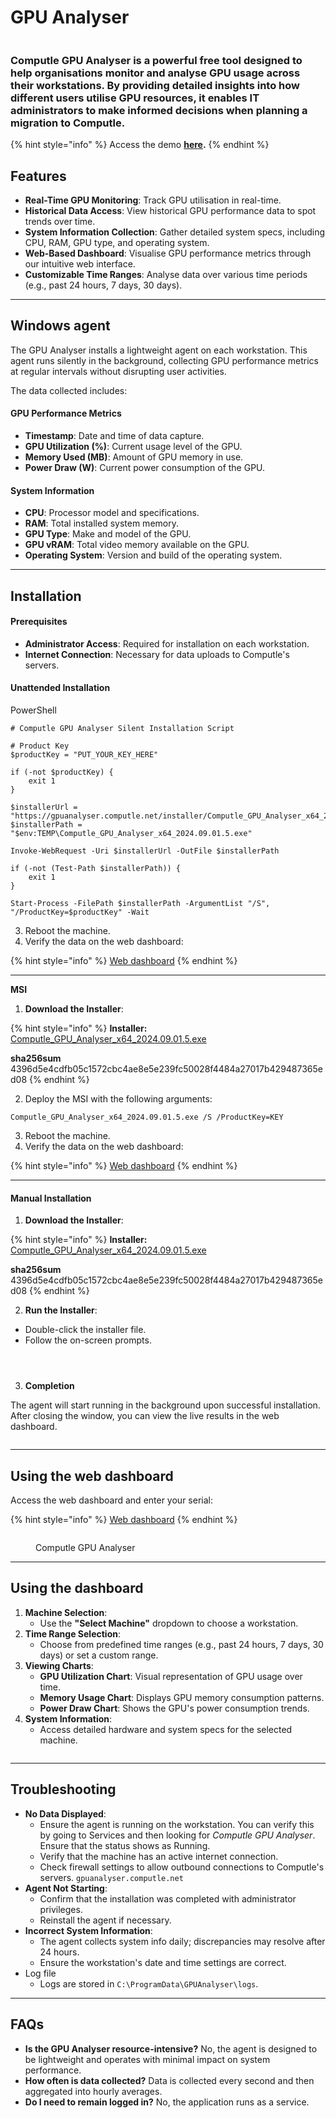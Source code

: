 # GPU Analyser

<figure><img src="../../.gitbook/assets/image (34).png" alt=""><figcaption></figcaption></figure>

### Computle GPU Analyser is a powerful free tool designed to help organisations monitor and analyse GPU usage across their workstations. By providing detailed insights into how different users utilise GPU resources, it enables IT administrators to make informed decisions when planning a migration to Computle.

{% hint style="info" %}
Access the demo [**here**](https://gpuanalyser.computle.net/demo/)**.**
{% endhint %}

## Features

* **Real-Time GPU Monitoring**: Track GPU utilisation in real-time.
* **Historical Data Access**: View historical GPU performance data to spot trends over time.
* **System Information Collection**: Gather detailed system specs, including CPU, RAM, GPU type, and operating system.
* **Web-Based Dashboard**: Visualise GPU performance metrics through our intuitive web interface.
* **Customizable Time Ranges**: Analyse data over various time periods (e.g., past 24 hours, 7 days, 30 days).

***

## Windows agent

The GPU Analyser installs a lightweight agent on each workstation. This agent runs silently in the background, collecting GPU performance metrics at regular intervals without disrupting user activities.

The data collected includes:

#### GPU Performance Metrics

* **Timestamp**: Date and time of data capture.
* **GPU Utilization (%)**: Current usage level of the GPU.
* **Memory Used (MB)**: Amount of GPU memory in use.
* **Power Draw (W)**: Current power consumption of the GPU.

#### System Information

* **CPU**: Processor model and specifications.
* **RAM**: Total installed system memory.
* **GPU Type**: Make and model of the GPU.
* **GPU vRAM**: Total video memory available on the GPU.
* **Operating System**: Version and build of the operating system.

***

## Installation&#x20;

#### Prerequisites

* **Administrator Access**: Required for installation on each workstation.
* **Internet Connection**: Necessary for data uploads to Computle's servers.

#### Unattended Installation&#x20;

PowerShell

```
# Computle GPU Analyser Silent Installation Script

# Product Key
$productKey = "PUT_YOUR_KEY_HERE"

if (-not $productKey) {
    exit 1
}

$installerUrl = "https://gpuanalyser.computle.net/installer/Computle_GPU_Analyser_x64_2024.09.01.5.exe"
$installerPath = "$env:TEMP\Computle_GPU_Analyser_x64_2024.09.01.5.exe"

Invoke-WebRequest -Uri $installerUrl -OutFile $installerPath

if (-not (Test-Path $installerPath)) {
    exit 1
}

Start-Process -FilePath $installerPath -ArgumentList "/S", "/ProductKey=$productKey" -Wait

```

3. Reboot the machine.
4. Verify the data on the web dashboard:

{% hint style="info" %}
[Web dashboard](https://gpuanalyser.computle.net)
{% endhint %}

***

**MSI**

1. **Download the Installer**:

{% hint style="info" %}
**Installer:** [Computle\_GPU\_Analyser\_x64\_2024.09.01.5.exe](https://gpuanalyser.computle.net/installer/Computle\_GPU\_Analyser\_x64\_2024.09.01.5.exe)

**sha256sum** 4396d5e4cdfb05c1572cbc4ae8e5e239fc50028f4484a27017b429487365ed08
{% endhint %}

2. Deploy the MSI with the following arguments:

`Computle_GPU_Analyser_x64_2024.09.01.5.exe /S /ProductKey=KEY`

3. Reboot the machine.
4. Verify the data on the web dashboard:

{% hint style="info" %}
[Web dashboard](https://gpuanalyser.computle.net)
{% endhint %}

***

#### Manual Installation&#x20;

1. **Download the Installer**:

{% hint style="info" %}
**Installer:** [Computle\_GPU\_Analyser\_x64\_2024.09.01.5.exe](https://gpuanalyser.computle.net/installer/Computle\_GPU\_Analyser\_x64\_2024.09.01.5.exe)

**sha256sum** 4396d5e4cdfb05c1572cbc4ae8e5e239fc50028f4484a27017b429487365ed08
{% endhint %}

2. **Run the Installer**:

* Double-click the installer file.
* Follow the on-screen prompts.

<figure><img src="../../.gitbook/assets/image (3) (1).png" alt=""><figcaption></figcaption></figure>

<figure><img src="../../.gitbook/assets/image (4) (1).png" alt=""><figcaption></figcaption></figure>

<figure><img src="../../.gitbook/assets/image (5) (1).png" alt=""><figcaption></figcaption></figure>

3. **Completion**

The agent will start running in the background upon successful installation. After closing the window, you can view the live results in the web dashboard.&#x20;

<figure><img src="../../.gitbook/assets/image (6) (1).png" alt=""><figcaption></figcaption></figure>

***

## Using the web dashboard

Access the web dashboard and enter your serial:

{% hint style="info" %}
[Web dashboard](https://gpuanalyser.computle.net)
{% endhint %}

<figure><img src="../../.gitbook/assets/image (32).png" alt=""><figcaption><p>Computle GPU Analyser</p></figcaption></figure>

***

## Using the dashboard

1. **Machine Selection**:
   * Use the **"Select Machine"** dropdown to choose a workstation.
2. **Time Range Selection**:
   * Choose from predefined time ranges (e.g., past 24 hours, 7 days, 30 days) or set a custom range.
3. **Viewing Charts**:
   * **GPU Utilization Chart**: Visual representation of GPU usage over time.
   * **Memory Usage Chart**: Displays GPU memory consumption patterns.
   * **Power Draw Chart**: Shows the GPU's power consumption trends.
4. **System Information**:
   * Access detailed hardware and system specs for the selected machine.

<figure><img src="../../.gitbook/assets/image (33).png" alt=""><figcaption></figcaption></figure>

***

## Troubleshooting&#x20;

* **No Data Displayed**:
  * Ensure the agent is running on the workstation. You can verify this by going to Services and then looking for _Computle GPU Analyser_. Ensure that the status shows as Running.&#x20;
  * Verify that the machine has an active internet connection.
  * Check firewall settings to allow outbound connections to Computle's servers. `gpuanalyser.computle.net`
* **Agent Not Starting**:
  * Confirm that the installation was completed with administrator privileges.
  * Reinstall the agent if necessary.
* **Incorrect System Information**:
  * The agent collects system info daily; discrepancies may resolve after 24 hours.
  * Ensure the workstation's date and time settings are correct.
* Log file
  * Logs are stored in `C:\ProgramData\GPUAnalyser\logs`.

***

## FAQs

* **Is the GPU Analyser resource-intensive?** No, the agent is designed to be lightweight and operates with minimal impact on system performance.&#x20;
* **How often is data collected?** Data is collected every second and then aggregated into hourly averages.&#x20;
* **Do I need to remain logged in?** No, the application runs as a service.&#x20;

